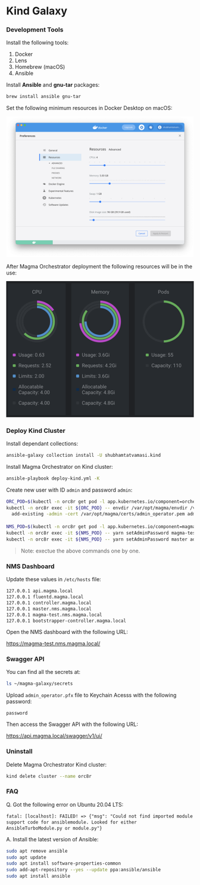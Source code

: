 # Kind Galaxy

### Development Tools

Install the following tools:

1. Docker
2. Lens
3. Homebrew (macOS)
4. Ansible

Install **Ansible** and **gnu-tar** packages:
```bash
brew install ansible gnu-tar
```

Set the following minimum resources in Docker Desktop on macOS:

![](/images/docker.png)

After Magma Orchestrator deployment the following resources will be in the use:

![](/images/lens.png)

### Deploy Kind Cluster

Install dependant collections:
```bash
ansible-galaxy collection install -U shubhamtatvamasi.kind
```

Install Magma Orchestrator on Kind cluster:
```bash
ansible-playbook deploy-kind.yml -K
```

Create new user with ID `admin` and password `admin`:
```bash
ORC_POD=$(kubectl -n orc8r get pod -l app.kubernetes.io/component=orchestrator -o jsonpath='{.items[0].metadata.name}')
kubectl -n orc8r exec -it ${ORC_POD} -- envdir /var/opt/magma/envdir /var/opt/magma/bin/accessc \
  add-existing -admin -cert /var/opt/magma/certs/admin_operator.pem admin_operator

NMS_POD=$(kubectl -n orc8r get pod -l app.kubernetes.io/component=magmalte -o jsonpath='{.items[0].metadata.name}')
kubectl -n orc8r exec -it ${NMS_POD} -- yarn setAdminPassword magma-test admin admin
kubectl -n orc8r exec -it ${NMS_POD} -- yarn setAdminPassword master admin admin
```
> Note: exectue the above commands one by one.

### NMS Dashboard

Update these values in `/etc/hosts` file:
```
127.0.0.1 api.magma.local
127.0.0.1 fluentd.magma.local
127.0.0.1 controller.magma.local
127.0.0.1 master.nms.magma.local
127.0.0.1 magma-test.nms.magma.local
127.0.0.1 bootstrapper-controller.magma.local
```

Open the NMS dashboard with the following URL:

https://magma-test.nms.magma.local/

### Swagger API

You can find all the secrets at:
```bash
ls ~/magma-galaxy/secrets
```

Upload `admin_operator.pfx` file to Keychain Acesss with the following password:
```
password
```

Then access the Swagger API with the following URL:

https://api.magma.local/swagger/v1/ui/

### Uninstall

Delete Magma Orchestrator Kind cluster:
```bash
kind delete cluster --name orc8r
```

### FAQ

Q. Got the following error on Ubuntu 20.04 LTS:

```
fatal: [localhost]: FAILED! => {"msg": "Could not find imported module support code for ansiblemodule. Looked for either AnsibleTurboModule.py or module.py"}
```

A. Install the latest version of Ansible:

```bash
sudo apt remove ansible
sudo apt update
sudo apt install software-properties-common
sudo add-apt-repository --yes --update ppa:ansible/ansible
sudo apt install ansible
```
